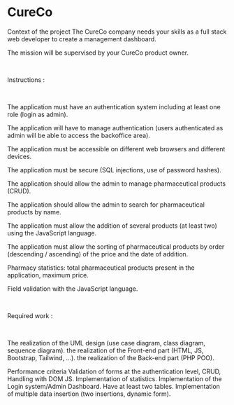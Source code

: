# CureCo

Context of the project
The CureCo company needs your skills as a full stack web developer to create a management dashboard.

The mission will be supervised by your CureCo product owner.

​

Instructions :

​

The application must have an authentication system including at least one role (login as admin).

The application will have to manage authentication (users authenticated as admin will be able to access the backoffice area).

The application must be accessible on different web browsers and different devices.

The application must be secure (SQL injections, use of password hashes).

The application should allow the admin to manage pharmaceutical products (CRUD).

The application should allow the admin to search for pharmaceutical products by name.

The application must allow the addition of several products (at least two) using the JavaScript language.

The application must allow the sorting of pharmaceutical products by order (descending / ascending) of the price and the date of addition.

Pharmacy statistics: total pharmaceutical products present in the application, maximum price.

Field validation with the JavaScript language.

​

Required work :

​

The realization of the UML design (use case diagram, class diagram, sequence diagram).
the realization of the Front-end part (HTML, JS, Bootstrap, Tailwind, ...).
the realization of the Back-end part (PHP POO).

Performance criteria
Validation of forms at the authentication level, CRUD,
Handling with DOM JS.
Implementation of statistics.
Implementation of the Login system/Admin Dashboard.
Have at least two tables.
Implementation of multiple data insertion (two insertions, dynamic form).
